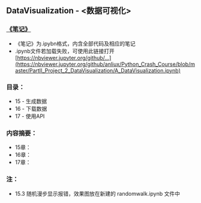 ## DataVisualization - <数据可视化>

### [《笔记》](https://github.com/anliux/Python_Crash_Course/blob/master/PartII_Project_1_AlienInvasion/A_AlienInvasion.ipynb)
* 《笔记》为.ipybn格式，内含全部代码及相应的笔记
* .ipynb文件若加载失败，可使用此链接打开 [https://nbviewer.jupyter.org/github/...](https://nbviewer.jupyter.org/github/anliux/Python_Crash_Course/blob/master/PartII_Project_2_DataVisualization/A_DataVisualization.ipynb)

### 目录：
* 15 - 生成数据
* 16 - 下载数据
* 17 - 使用API

### 内容摘要：
* 15章：
* 16章：
* 17章：

### 注：
* 15.3 随机漫步显示报错，效果图放在新建的 randomwalk.ipynb 文件中
